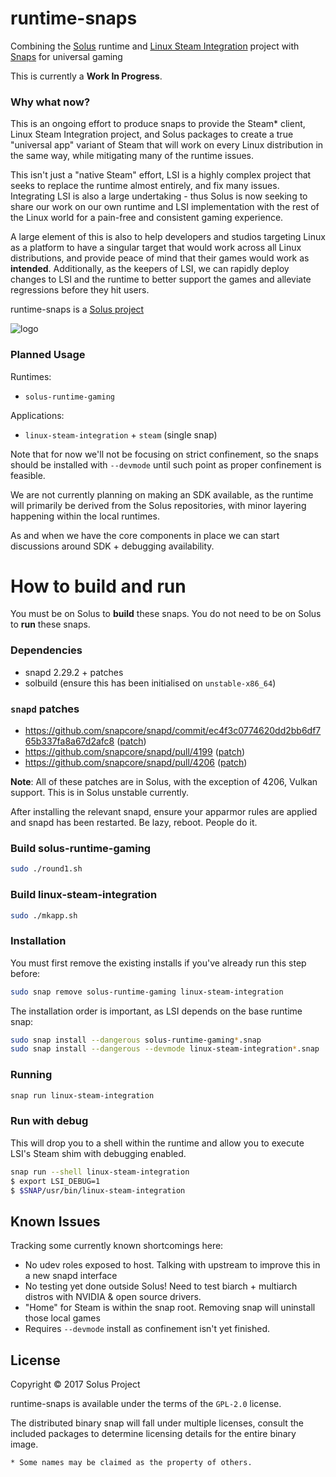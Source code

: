runtime-snaps
=============

Combining the [Solus](https://solus-project.com) runtime and [Linux Steam Integration](https://github.com/solus-project/linux-steam-integration) project with [Snaps](https://snapcraft.io/) for universal gaming

This is currently a **Work In Progress**.

### Why what now?

This is an ongoing effort to produce snaps to provide the Steam* client, Linux Steam Integration project,
and Solus packages to create a true "universal app" variant of Steam that will work
on every Linux distribution in the same way, while mitigating many of the runtime
issues.

This isn't just a "native Steam" effort, LSI is a highly complex project that seeks
to replace the runtime almost entirely, and fix many issues. Integrating LSI is
also a large undertaking - thus Solus is now seeking to share our work on our own
runtime and LSI implementation with the rest of the Linux world for a pain-free
and consistent gaming experience.

A large element of this is also to help developers and studios targeting Linux
as a platform to have a singular target that would work across all Linux distributions,
and provide peace of mind that their games would work as **intended**. Additionally,
as the keepers of LSI, we can rapidly deploy changes to LSI and the runtime to better
support the games and alleviate regressions before they hit users.

runtime-snaps is a [Solus project](https://solus-project.com/)

![logo](https://build.solus-project.com/logo.png)

### Planned Usage

Runtimes:

 - `solus-runtime-gaming`

Applications:

 - `linux-steam-integration` + `steam` (single snap)

Note that for now we'll not be focusing on strict confinement, so the snaps
should be installed with `--devmode` until such point as proper confinement
is feasible.

We are not currently planning on making an SDK available, as the runtime will
primarily be derived from the Solus repositories, with minor layering happening
within the local runtimes.

As and when we have the core components in place we can start discussions around
SDK + debugging availability.



How to build and run
====================

You must be on Solus to **build** these snaps. You do not need to be on Solus
to **run** these snaps.

### Dependencies

 - snapd 2.29.2 + patches
 - solbuild (ensure this has been initialised on `unstable-x86_64`)

### `snapd` patches

 - https://github.com/snapcore/snapd/commit/ec4f3c0774620dd2bb6df765b337fa8a67d2afc8 ([patch](https://github.com/snapcore/snapd/commit/ec4f3c0774620dd2bb6df765b337fa8a67d2afc8.patch))
 - https://github.com/snapcore/snapd/pull/4199 ([patch](https://patch-diff.githubusercontent.com/raw/snapcore/snapd/pull/4199.patch))
 - https://github.com/snapcore/snapd/pull/4206 ([patch](https://patch-diff.githubusercontent.com/raw/snapcore/snapd/pull/4206.patch))

**Note**: All of these patches are in Solus, with the exception of 4206, Vulkan support. This is in Solus unstable currently.

After installing the relevant snapd, ensure your apparmor rules are applied and snapd has been
restarted. Be lazy, reboot. People do it.

### Build solus-runtime-gaming

```bash
sudo ./round1.sh
````

### Build linux-steam-integration

```bash
sudo ./mkapp.sh
```

### Installation

You must first remove the existing installs if you've already run this step before:

```bash
sudo snap remove solus-runtime-gaming linux-steam-integration
```

The installation order is important, as LSI depends on the base runtime snap:

```bash
sudo snap install --dangerous solus-runtime-gaming*.snap
sudo snap install --dangerous --devmode linux-steam-integration*.snap
```

### Running

```bash
snap run linux-steam-integration
```

### Run with debug

This will drop you to a shell within the runtime and allow you to execute
LSI's Steam shim with debugging enabled.

```bash
snap run --shell linux-steam-integration
$ export LSI_DEBUG=1
$ $SNAP/usr/bin/linux-steam-integration
```

## Known Issues

Tracking some currently known shortcomings here:

 - No udev roles exposed to host. Talking with upstream to improve this in a new snapd interface
 - No testing yet done outside Solus! Need to test biarch + multiarch distros with NVIDIA & open source drivers.
 - "Home" for Steam is within the snap root. Removing snap will uninstall those local games
 - Requires `--devmode` install as confinement isn't yet finished.

## License

Copyright © 2017 Solus Project

runtime-snaps is available under the terms of the `GPL-2.0` license.

The distributed binary snap will fall under multiple licenses, consult
the included packages to determine licensing details for the entire binary
image.

`* Some names may be claimed as the property of others.`
